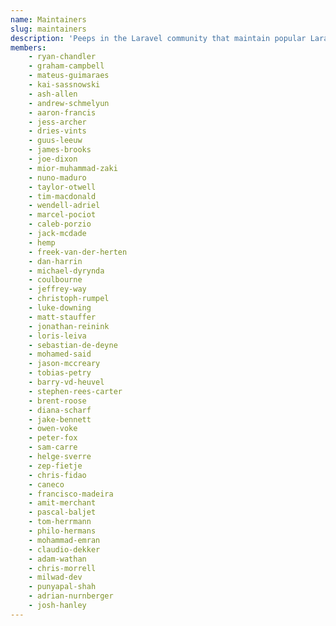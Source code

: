 ```yaml
---
name: Maintainers
slug: maintainers
description: 'Peeps in the Laravel community that maintain popular Laravel packages.'
members:
    - ryan-chandler
    - graham-campbell
    - mateus-guimaraes
    - kai-sassnowski
    - ash-allen
    - andrew-schmelyun
    - aaron-francis
    - jess-archer
    - dries-vints
    - guus-leeuw
    - james-brooks
    - joe-dixon
    - mior-muhammad-zaki
    - nuno-maduro
    - taylor-otwell
    - tim-macdonald
    - wendell-adriel
    - marcel-pociot
    - caleb-porzio
    - jack-mcdade
    - hemp
    - freek-van-der-herten
    - dan-harrin
    - michael-dyrynda
    - coulbourne
    - jeffrey-way
    - christoph-rumpel
    - luke-downing
    - matt-stauffer
    - jonathan-reinink
    - loris-leiva
    - sebastian-de-deyne
    - mohamed-said
    - jason-mccreary
    - tobias-petry
    - barry-vd-heuvel
    - stephen-rees-carter
    - brent-roose
    - diana-scharf
    - jake-bennett
    - owen-voke
    - peter-fox
    - sam-carre
    - helge-sverre
    - zep-fietje
    - chris-fidao
    - caneco
    - francisco-madeira
    - amit-merchant
    - pascal-baljet
    - tom-herrmann
    - philo-hermans
    - mohammad-emran
    - claudio-dekker
    - adam-wathan
    - chris-morrell
    - milwad-dev
    - punyapal-shah
    - adrian-nurnberger
    - josh-hanley
---
```

